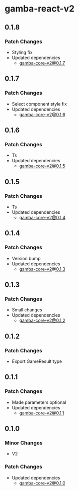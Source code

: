 # gamba-react-v2

## 0.1.8

### Patch Changes

- Styling fix
- Updated dependencies
  - gamba-core-v2@0.1.7

## 0.1.7

### Patch Changes

- Select component style fix
- Updated dependencies
  - gamba-core-v2@0.1.6

## 0.1.6

### Patch Changes

- Ts
- Updated dependencies
  - gamba-core-v2@0.1.5

## 0.1.5

### Patch Changes

- Ts
- Updated dependencies
  - gamba-core-v2@0.1.4

## 0.1.4

### Patch Changes

- Version bump
- Updated dependencies
  - gamba-core-v2@0.1.3

## 0.1.3

### Patch Changes

- Small changes
- Updated dependencies
  - gamba-core-v2@0.1.2

## 0.1.2

### Patch Changes

- Export GameResult type

## 0.1.1

### Patch Changes

- Made parameters optional
- Updated dependencies
  - gamba-core-v2@0.1.1

## 0.1.0

### Minor Changes

- V2

### Patch Changes

- Updated dependencies
  - gamba-core-v2@0.1.0
